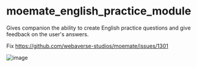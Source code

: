 # moemate_english_practice_module
Gives companion the ability to create English practice questions and give feedback on the user's answers.

Fix https://github.com/webaverse-studios/moemate/issues/1301

![image](https://github.com/webaverse-studios/moemate_english_practice_module/assets/10785634/5e3d7f44-2446-4874-9d7d-b79bbbc809cb)
